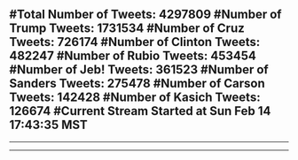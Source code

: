 #Total Number of Tweets: 4297809 
#Number of Trump Tweets: 1731534
#Number of Cruz Tweets: 726174
#Number of Clinton Tweets: 482247
#Number of Rubio Tweets: 453454
#Number of Jeb! Tweets: 361523
#Number of Sanders Tweets: 275478
#Number of Carson Tweets: 142428
#Number of Kasich Tweets: 126674
#Current Stream Started at Sun Feb 14 17:43:35 MST
---
---
---
